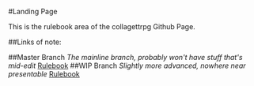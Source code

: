 #Landing Page

This is the rulebook area of the collagettrpg Github Page.

##Links of note:

##Master Branch
_The mainline branch, probably won't have stuff that's mid-edit_
[Rulebook](https://collagettrpg.github.io/index.html?branch=master&volume=Rulebook&post=0000-00-00main)
##WIP Branch
_Slightly more advanced, nowhere near presentable_
[Rulebook](https://collagettrpg.github.io/index.html?branch=wip&volume=Rulebook&post=0000-00-00main)
